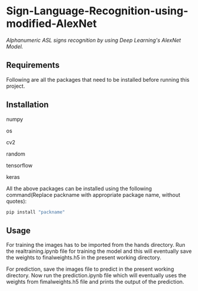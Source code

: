 # Sign-Language-Recognition-using-modified-AlexNet

*Alphanumeric ASL signs recognition by using Deep Learning's AlexNet Model.*

## Requirements

Following are all the packages that need to be installed before running this project.

## Installation

numpy

os 

cv2

random

tensorflow

keras

All the above packages can be installed using the following command(Replace packname with appropriate package name, without quotes):
```bash
pip install "packname"
```

## Usage

For training the images has to be imported from the hands directory. Run the realtraining.ipynb file for training the model and this will eventually save the weights to finalweights.h5 in the present working directory.

For prediction, save the images file to predict in the present working directory. Now run the prediction.ipynb file which will eventually uses the weights from fimalweights.h5 file and prints the output of the prediction.


